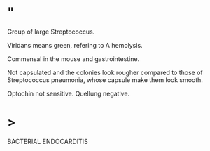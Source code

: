 # "

Group of large Streptococcus.

Viridans means green, refering to A hemolysis.

Commensal in the mouse and gastrointestine.

Not capsulated and the colonies look rougher compared to those of Streptococcus pneumonia, whose capsule make them look smooth.

Optochin not sensitive.
Quellung negative.

# >

BACTERIAL ENDOCARDITIS
